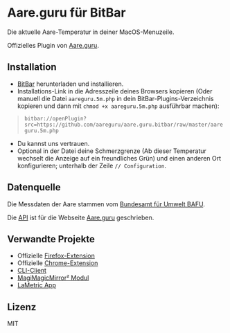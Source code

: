 # Aare.guru für BitBar

Die aktuelle Aare-Temperatur in deiner MacOS-Menuzeile.

Offizielles Plugin von [Aare.guru](https://aare.guru).

## Installation

- [BitBar](https://getbitbar.com) herunterladen und installieren.
- Installations-Link in die Adresszeile deines Browsers kopieren (Oder manuell die Datei `aareguru.5m.php` in dein BitBar-Plugins-Verzeichnis kopieren und dann mit `chmod +x aareguru.5m.php` ausführbar machen):

> `bitbar://openPlugin?src=https://github.com/aareguru/aare.guru.bitbar/raw/master/aareguru.5m.php`

- Du kannst uns vertrauen.
- Optional in der Datei deine Schmerzgrenze (Ab dieser Temperatur wechselt die Anzeige auf ein freundliches Grün) und einen anderen Ort konfigurieren; unterhalb der Zeile `// Configuration`.

## Datenquelle

Die Messdaten der Aare stammen vom [Bundesamt für Umwelt BAFU](https://www.hydrodaten.admin.ch).

Die [API](https://aareguru.existenz.ch) ist für die Webseite [Aare.guru](https://aare.guru) geschrieben.

## Verwandte Projekte

- Offizielle [Firefox-Extension](https://addons.mozilla.org/de/firefox/addon/aare-guru/)
- Offizielle [Chrome-Extension](https://chrome.google.com/webstore/detail/aareguru/oaicpaghidmlakfogpmjpopkjhncjjfe?hl=de)
- [CLI-Client](https://github.com/gexclaude/aaregurucli/)
- [MagiMagicMirror² Modul](https://github.com/buge/MMM-AareGuru)
- [LaMetric App](https://apps.lametric.com/apps/aare_temperatur_anzeige__daten_von_aare_guru_/8544)

## Lizenz

MIT
